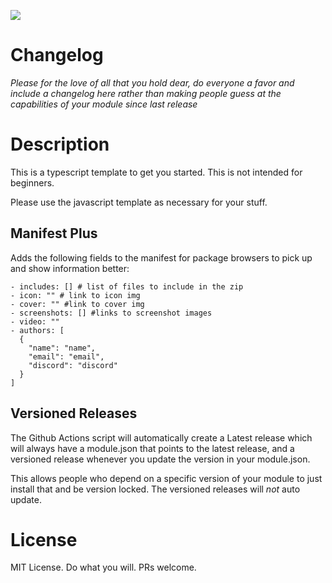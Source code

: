 ![](https://img.shields.io/badge/Foundry-v0.7.7-informational)
<!--- Downloads @ Latest Badge -->
<!--- replace <user>/<repo> with your username/repository -->
<!--- ![Latest Release Download Count](https://img.shields.io/github/downloads/<user>/<repo>/latest/module.zip) -->

<!--- Forge Bazaar Install % Badge -->
<!--- replace <your-module-name> with the `name` in your manifest -->
<!--- ![Forge Installs](https://img.shields.io/badge/dynamic/json?label=Forge%20Installs&query=package.installs&suffix=%25&url=https%3A%2F%2Fforge-vtt.com%2Fapi%2Fbazaar%2Fpackage%2F<your-module-name>&colorB=4aa94a) -->

# Changelog
*Please for the love of all that you hold dear, do everyone a favor and include a changelog here rather than making people guess at the capabilities of your module since last release*

# Description
This is a typescript template to get you started. This is not intended for beginners.

Please use the javascript template as necessary for your stuff.


## Manifest Plus
Adds the following fields to the manifest for package browsers to pick up and show information better:

```
- includes: [] # list of files to include in the zip
- icon: "" # link to icon img
- cover: "" #link to cover img
- screenshots: [] #links to screenshot images
- video: ""
- authors: [
  {
    "name": "name",
    "email": "email",
    "discord": "discord"
  }
]

```


## Versioned Releases

The Github Actions script will automatically create a Latest release which will always have a module.json that points to the latest release, and a versioned release whenever you update the version in your module.json. 

This allows people who depend on a specific version of your module to just install that and be version locked. The versioned releases will *not* auto update. 


# License
MIT License. Do what you will. PRs welcome. 
